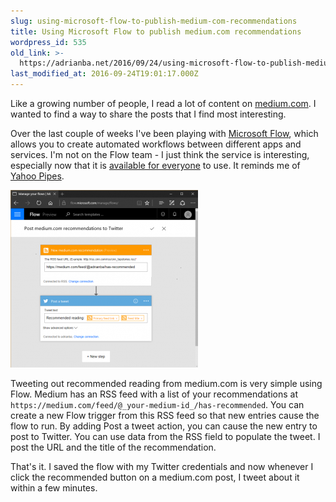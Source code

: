 ```yaml
---
slug: using-microsoft-flow-to-publish-medium-com-recommendations
title: Using Microsoft Flow to publish medium.com recommendations
wordpress_id: 535
old_link: >-
  https://adrianba.net/2016/09/24/using-microsoft-flow-to-publish-medium-com-recommendations/
last_modified_at: 2016-09-24T19:01:17.000Z
---
```


Like a growing number of people, I read a lot of content on [medium.com](https://medium.com/). I wanted to find a way to share the posts that I find most interesting.

Over the last couple of weeks I've been playing with [Microsoft Flow](https://flow.microsoft.com/), which allows you to create automated workflows between different apps and services. I'm not on the Flow team - I just think the service is interesting, especially now that it is [available for everyone](https://flow.microsoft.com/en-us/blog/available-for-everyone/) to use. It reminds me of [Yahoo Pipes](https://en.wikipedia.org/wiki/Yahoo!_Pipes).

[![Screenshot of Microsoft Flow editor](/assets/uploads/2016/09/microsoft-flow-300x284.png)](/assets/uploads/2016/09/microsoft-flow.png)

Tweeting out recommended reading from medium.com is very simple using Flow. Medium has an RSS feed with a list of your recommendations at `https://medium.com/feed/@_your-medium-id_/has-recommended`. You can create a new Flow trigger from this RSS feed so that new entries cause the flow to run. By adding Post a tweet action, you can cause the new entry to post to Twitter. You can use data from the RSS field to populate the tweet. I post the URL and the title of the recommendation.

That's it. I saved the flow with my Twitter credentials and now whenever I click the recommended button on a medium.com post, I tweet about it within a few minutes.

